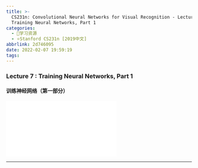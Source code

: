 ```yaml
---
title: >-
  CS231n: Convolutional Neural Networks for Visual Recognition - Lecture 7
  Training Neural Networks, Part 1
categories:
  - 🌙学习资源
  - ⭐Stanford CS231n [2019中文]
abbrlink: 2d746095
date: 2022-02-07 19:59:19
tags:
---
```


### Lecture 7 : Training Neural Networks, Part 1

#### 训练神经网络（第一部分）

<iframe src="//player.bilibili.com/player.html?aid=86713932&bvid=BV1K7411W7So&cid=150361601&page=7" scrolling="no" border="0" frameborder="no" framespacing="0" allowfullscreen="true"> </iframe>

<!--more-->

***
